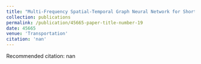 ```yaml
---
title: "Multi-Frequency Spatial-Temporal Graph Neural Network for Short-Term Metro OD Demand Prediction during Public Health Emergencies"
collection: publications
permalink: /publication/45665-paper-title-number-19
date: 45665
venue: 'Transportation'
citation: 'nan'
---
```

Recommended citation: nan